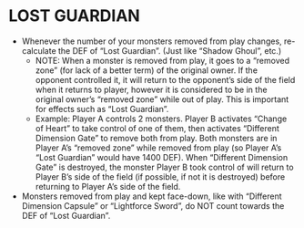 # LOST GUARDIAN

*   Whenever the number of your monsters removed from play changes, re-calculate the DEF of “Lost Guardian”. (Just like “Shadow Ghoul”, etc.)
    *   NOTE: When a monster is removed from play, it goes to a “removed zone” (for lack of a better term) of the original owner. If the opponent controlled it, it will return to the opponent’s side of the field when it returns to player, however it is considered to be in the original owner’s “removed zone” while out of play. This is important for effects such as “Lost Guardian”.
    *   Example: Player A controls 2 monsters. Player B activates “Change of Heart” to take control of one of them, then activates “Different Dimension Gate” to remove both from play. Both monsters are in Player A’s “removed zone” while removed from play (so Player A’s “Lost Guardian” would have 1400 DEF). When “Different Dimension Gate” is destroyed, the monster Player B took control of will return to Player B’s side of the field (if possible, if not it is destroyed) before returning to Player A’s side of the field.
*   Monsters removed from play and kept face-down, like with “Different Dimension Capsule” or “Lightforce Sword”, do NOT count towards the DEF of “Lost Guardian”.
